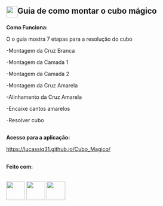 <h2 style='display: flex'><img src='https://lucassiq31.github.io/Cubo_Magico/img/logo.png'alt='' style='width:30px'>Guia de como montar o cubo mágico</h2>

<b>Como Funciona:</b>

O o guia mostra 7 etapas para a resolução do cubo


-Montagem da Cruz Branca

-Montagem da Camada 1

-Montagem da Camada 2

-Montagem da Cruz Amarela

-Alinhamento da Cruz Amarela

-Encaixe cantos amarelos

-Resolver cubo

##
<b>Acesso para a aplicação:</b>

https://lucassiq31.github.io/Cubo_Magico/

##

<b>Feito com:</b>
<div style="display: inline_block"><br>
  <img width='50px' src="https://cdn.jsdelivr.net/gh/devicons/devicon@latest/icons/html5/html5-original.svg" />
  <img width='50px' src="https://cdn.jsdelivr.net/gh/devicons/devicon@latest/icons/css3/css3-original.svg" />
  <img width='50px' src="https://cdn.jsdelivr.net/gh/devicons/devicon@latest/icons/javascript/javascript-original.svg" />        
</div>
